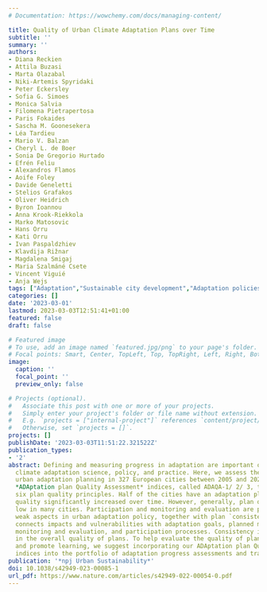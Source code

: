 ```yaml
---
# Documentation: https://wowchemy.com/docs/managing-content/

title: Quality of Urban Climate Adaptation Plans over Time
subtitle: ''
summary: ''
authors:
- Diana Reckien
- Attila Buzasi
- Marta Olazabal
- Niki-Artemis Spyridaki
- Peter Eckersley
- Sofia G. Simoes
- Monica Salvia
- Filomena Pietrapertosa
- Paris Fokaides
- Sascha M. Goonesekera
- Léa Tardieu
- Mario V. Balzan
- Cheryl L. de Boer
- Sonia De Gregorio Hurtado
- Efrén Feliu
- Alexandros Flamos
- Aoife Foley
- Davide Geneletti
- Stelios Grafakos
- Oliver Heidrich
- Byron Ioannou
- Anna Krook-Riekkola
- Marko Matosovic
- Hans Orru
- Kati Orru
- Ivan Paspaldzhiev
- Klavdija Rižnar
- Magdalena Smigaj
- Maria Szalmáné Csete
- Vincent Viguié
- Anja Wejs
tags: ["Adaptation","Sustainable city development","Adaptation policies"]
categories: []
date: '2023-03-01'
lastmod: 2023-03-03T12:51:41+01:00
featured: false
draft: false

# Featured image
# To use, add an image named `featured.jpg/png` to your page's folder.
# Focal points: Smart, Center, TopLeft, Top, TopRight, Left, Right, BottomLeft, Bottom, BottomRight.
image:
  caption: ''
  focal_point: ''
  preview_only: false

# Projects (optional).
#   Associate this post with one or more of your projects.
#   Simply enter your project's folder or file name without extension.
#   E.g. `projects = ["internal-project"]` references `content/project/deep-learning/index.md`.
#   Otherwise, set `projects = []`.
projects: []
publishDate: '2023-03-03T11:51:22.321522Z'
publication_types:
- '2'
abstract: Defining and measuring progress in adaptation are important questions for
  climate adaptation science, policy, and practice. Here, we assess the progress of
  urban adaptation planning in 327 European cities between 2005 and 2020 using three
  *ADAptation plan Quality Assessment* indices, called ADAQA-1/ 2/ 3, that combine
  six plan quality principles. Half of the cities have an adaptation plan and its
  quality significantly increased over time. However, generally, plan quality is still
  low in many cities. Participation and monitoring and evaluation are particularly
  weak aspects in urban adaptation policy, together with plan `consistency'. Consistency
  connects impacts and vulnerabilities with adaptation goals, planned measures, actions,
  monitoring and evaluation, and participation processes. Consistency is a key factor
  in the overall quality of plans. To help evaluate the quality of plans and policies
  and promote learning, we suggest incorporating our ADAptation plan Quality Assessment
  indices into the portfolio of adaptation progress assessments and tracking methodologies.
publication: '*npj Urban Sustainability*'
doi: 10.1038/s42949-023-00085-1
url_pdf: https://www.nature.com/articles/s42949-022-00054-0.pdf
---
```

